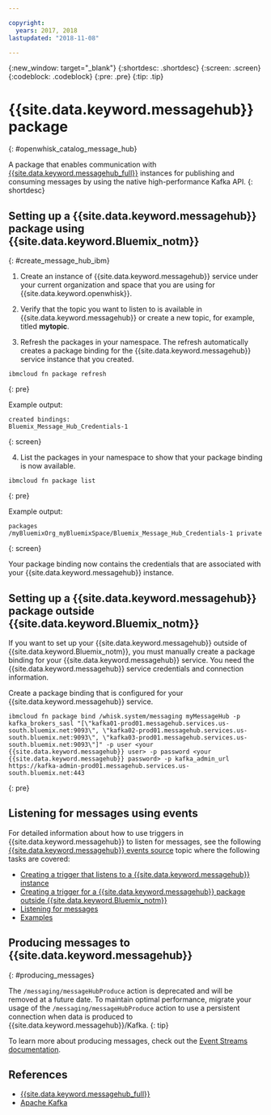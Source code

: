 ```yaml
---

copyright:
  years: 2017, 2018
lastupdated: "2018-11-08"

---
```


{:new_window: target="_blank"}
{:shortdesc: .shortdesc}
{:screen: .screen}
{:codeblock: .codeblock}
{:pre: .pre}
{:tip: .tip}

# {{site.data.keyword.messagehub}} package
{: #openwhisk_catalog_message_hub}

A package that enables communication with [{{site.data.keyword.messagehub_full}}](https://developer.ibm.com/messaging/message-hub) instances for publishing and consuming messages by using the native high-performance Kafka API.
{: shortdesc}

## Setting up a {{site.data.keyword.messagehub}} package using {{site.data.keyword.Bluemix_notm}}
{: #create_message_hub_ibm}

1. Create an instance of {{site.data.keyword.messagehub}} service under your current organization and space that you are using for {{site.data.keyword.openwhisk}}.

2. Verify that the topic you want to listen to is available in {{site.data.keyword.messagehub}} or create a new topic, for example, titled **mytopic**.

3. Refresh the packages in your namespace. The refresh automatically creates a package binding for the {{site.data.keyword.messagehub}} service instance that you created.
  ```
  ibmcloud fn package refresh
  ```
  {: pre}

  Example output:
  ```
  created bindings:
  Bluemix_Message_Hub_Credentials-1
  ```
  {: screen}

4. List the packages in your namespace to show that your package binding is now available.
  ```
  ibmcloud fn package list
  ```
  {: pre}

  Example output:
  ```
  packages
  /myBluemixOrg_myBluemixSpace/Bluemix_Message_Hub_Credentials-1 private
  ```
  {: screen}

  Your package binding now contains the credentials that are associated with your {{site.data.keyword.messagehub}} instance.

## Setting up a {{site.data.keyword.messagehub}} package outside {{site.data.keyword.Bluemix_notm}}

If you want to set up your {{site.data.keyword.messagehub}} outside of {{site.data.keyword.Bluemix_notm}}, you must manually create a package binding for your {{site.data.keyword.messagehub}} service. You need the {{site.data.keyword.messagehub}} service credentials and connection information.

Create a package binding that is configured for your {{site.data.keyword.messagehub}} service.
```
ibmcloud fn package bind /whisk.system/messaging myMessageHub -p kafka_brokers_sasl "[\"kafka01-prod01.messagehub.services.us-south.bluemix.net:9093\", \"kafka02-prod01.messagehub.services.us-south.bluemix.net:9093\", \"kafka03-prod01.messagehub.services.us-south.bluemix.net:9093\"]" -p user <your {{site.data.keyword.messagehub}} user> -p password <your {{site.data.keyword.messagehub}} password> -p kafka_admin_url https://kafka-admin-prod01.messagehub.services.us-south.bluemix.net:443
```
{: pre}

## Listening for messages using events

For detailed information about how to use triggers in {{site.data.keyword.messagehub}} to listen for messages, see the following
[{{site.data.keyword.messagehub}} events source](./openwhisk_messagehub.html) topic where the following tasks are covered:
* [Creating a trigger that listens to a {{site.data.keyword.messagehub}} instance](./openwhisk_messagehub.html#create_message_hub_trigger)
* [Creating a trigger for a {{site.data.keyword.messagehub}} package outside {{site.data.keyword.Bluemix_notm}}](./openwhisk_messagehub.html#create_message_hub_trigger_outside)
* [Listening for messages](./openwhisk_messagehub.html#message_hub_listen)
* [Examples](./openwhisk_messagehub.html#examples)

## Producing messages to {{site.data.keyword.messagehub}}
{: #producing_messages}

The `/messaging/messageHubProduce` action is deprecated and will be removed at a future date. To maintain optimal performance, migrate your usage of the `/messaging/messageHubProduce` action to use a persistent connection when data is produced to {{site.data.keyword.messagehub}}/Kafka.
{: tip}

To learn more about producing messages, check out the [Event Streams documentation](/docs/services/EventStreams/eventstreams112.html#producing_messages).

## References
- [{{site.data.keyword.messagehub_full}}](https://developer.ibm.com/messaging/message-hub/)
- [Apache Kafka](https://kafka.apache.org/)
